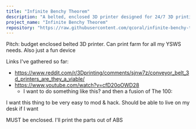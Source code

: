 ```yaml
---
title: "Infinite Benchy Theorem"
description: "A belted, enclosed 3D printer designed for 24/7 3D printing"
project_name: "Infinite Benchy Theorem"
repository: "https://raw.githubusercontent.com/qcoral/infinite-benchy-theorem/refs/heads/main/design.md"
---
```

Pitch: budget enclosed belted 3D printer. Can print farm for all my YSWS needs. Also just a fun device

Links I've gathered so far:
- https://www.reddit.com/r/3Dprinting/comments/sjnw7z/conveyor_belt_3d_printers_are_they_a_viable/
- https://www.youtube.com/watch?v=cfD20oOWD28
	- I want to do something like this? and then a fusion of The 100:



I want this thing to be very easy to mod & hack. Should be able to live on my desk if I want

MUST be enclosed. I'll print the parts out of ABS

